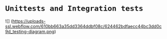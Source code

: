 # `Unittests and Integration tests`
![] (https://uploads-ssl.webflow.com/610bb663a35dd3364ddbf08c/624462bdfaecc44bc3dd0c9d_testing-diagram.png)
